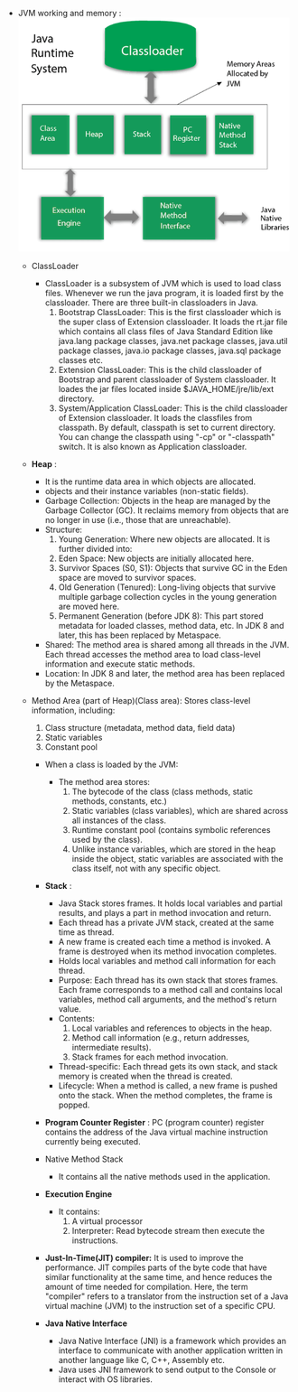 - JVM working and memory :
    ![img_1.png](img_1.png)
    - ClassLoader
         - ClassLoader is a subsystem of JVM which is used to load class files. Whenever we run the java program, it is loaded first by the classloader. There are three built-in classloaders in Java. 
           1. Bootstrap ClassLoader: This is the first classloader which is the super class of Extension classloader. It loads the rt.jar file which contains all class files of Java Standard Edition like java.lang package classes, java.net package classes, java.util package classes, java.io package classes, java.sql package classes etc.
           2. Extension ClassLoader: This is the child classloader of Bootstrap and parent classloader of System classloader. It loades the jar files located inside $JAVA_HOME/jre/lib/ext directory.
           3. System/Application ClassLoader: This is the child classloader of Extension classloader. It loads the classfiles from classpath. By default, classpath is set to current directory. You can change the classpath using "-cp" or "-classpath" switch. It is also known as Application classloader.
    - **Heap** : 
        - It is the runtime data area in which objects are allocated.
        - objects and their instance variables (non-static fields).
        - Garbage Collection: Objects in the heap are managed by the Garbage Collector (GC). 
                              It reclaims memory from objects that are no longer in use (i.e., those that are unreachable).
        - Structure:
          1. Young Generation: Where new objects are allocated. It is further divided into:
          2. Eden Space: New objects are initially allocated here.
          3. Survivor Spaces (S0, S1): Objects that survive GC in the Eden space are moved to survivor spaces.
          4. Old Generation (Tenured): Long-living objects that survive multiple garbage collection cycles in the young generation are moved here.
          5. Permanent Generation (before JDK 8): This part stored metadata for loaded classes, method data, etc. In JDK 8 and later, this has been replaced by Metaspace.
        - Shared: The method area is shared among all threads in the JVM. Each thread accesses the method area to load class-level information and execute static methods.
        - Location: In JDK 8 and later, the method area has been replaced by the Metaspace.

    - Method Area (part of Heap)(Class area): Stores class-level information, including:
        1. Class structure (metadata, method data, field data)
        2. Static variables
        3. Constant pool
      - When a class is loaded by the JVM:
          - The method area stores:
            1. The bytecode of the class (class methods, static methods, constants, etc.)
            2. Static variables (class variables), which are shared across all instances of the class.
            3. Runtime constant pool (contains symbolic references used by the class).
            4. Unlike instance variables, which are stored in the heap inside the object, static variables are associated with the class itself, not with any specific object.
  
      - **Stack**  : 
          - Java Stack stores frames. It holds local variables and partial results, and plays a part in method invocation and return.
          - Each thread has a private JVM stack, created at the same time as thread.
          - A new frame is created each time a method is invoked. A frame is destroyed when its method invocation completes.
          - Holds local variables and method call information for each thread.
          - Purpose: Each thread has its own stack that stores frames. Each frame corresponds to a method call and contains local variables, method call arguments, and the method's return value.
          -  Contents:
              1. Local variables and references to objects in the heap.
              2. Method call information (e.g., return addresses, intermediate results).
              3. Stack frames for each method invocation.
          - Thread-specific: Each thread gets its own stack, and stack memory is created when the thread is created.
          - Lifecycle: When a method is called, a new frame is pushed onto the stack. When the method completes, the frame is popped.
      - **Program Counter Register** : PC (program counter) register contains the address of the Java virtual machine instruction currently being executed.
      - Native Method Stack
          - It contains all the native methods used in the application.
      - **Execution Engine**
          - It contains:
             1. A virtual processor
             2. Interpreter: Read bytecode stream then execute the instructions.
      - **Just-In-Time(JIT) compiler:** It is used to improve the performance. 
          JIT compiles parts of the byte code that have similar functionality at the same time, 
          and hence reduces the amount of time needed for compilation. Here, the term "compiler" refers to a translator from the instruction 
          set of a Java virtual machine (JVM) to the instruction set of a specific CPU.
      - **Java Native Interface**
           - Java Native Interface (JNI) is a framework which provides an interface to communicate with another application written in another language like C, C++, Assembly etc. 
           - Java uses JNI framework to send output to the Console or interact with OS libraries.
